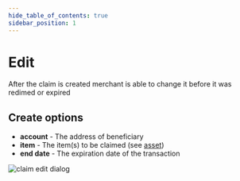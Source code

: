 ```yaml
---
hide_table_of_contents: true
sidebar_position: 1
---
```


# Edit

After the claim is created merchant is able to change it before it was redimed or expired

## Create options

- **account** - The address of beneficiary
- **item** - The item(s) to be claimed (see [asset](/admin/miscellaneous/asset/))
- **end date** - The expiration date of the transaction

![claim edit dialog](/img/admin/mechanics-simple/claim/claim_edit_dialog.png)
